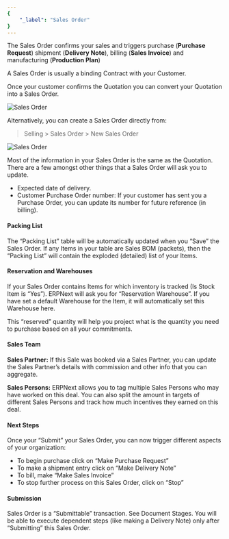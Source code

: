```yaml
---
{
	"_label": "Sales Order"
}
---
```

The Sales Order confirms your sales and triggers purchase (**Purchase Request**) shipment (**Delivery Note**), billing (**Sales Invoice**) and manufacturing (**Production Plan**)

A Sales Order is usually a binding Contract with your Customer.

Once your customer confirms the Quotation you can convert your Quotation into a Sales Order.



![Sales Order](img/sales-order-f.jpg)





Alternatively, you can create a Sales Order directly from:


> Selling > Sales Order > New Sales Order



![Sales Order](img/sales-order.png)





Most of the information in your Sales Order is the same as the Quotation. There are a few amongst other things that a Sales Order will ask you to update.

- Expected date of delivery.
- Customer Purchase Order number: If your customer has sent you a Purchase Order, you can update its number for future reference (in billing).

#### Packing List

The “Packing List” table will be automatically updated when you “Save” the Sales Order. If any Items in your table are Sales BOM (packets), then the “Packing List” will contain the exploded (detailed) list of your Items.

#### Reservation and Warehouses

If your Sales Order contains Items for which inventory is tracked (Is Stock Item is “Yes”). ERPNext will ask you for “Reservation Warehouse”. If you have set a default Warehouse for the Item, it will automatically set this Warehouse here.

This “reserved” quantity will help you project what is the quantity you need to purchase based on all your commitments.

#### Sales Team

**Sales Partner:** If this Sale was booked via a Sales Partner, you can update the Sales Partner’s details with commission and other info that you can aggregate.

**Sales Persons:** ERPNext allows you to tag multiple Sales Persons who may have worked on this deal. You can also split the amount in targets of different Sales Persons and track how much incentives they earned on this deal.

#### Next Steps

Once your “Submit” your Sales Order, you can now trigger different aspects of your organization:

- To begin purchase click on “Make Purchase Request”
- To make a shipment entry click on “Make Delivery Note”
- To bill, make “Make Sales Invoice”
- To stop further process on this Sales Order, click on “Stop”

#### Submission

Sales Order is a “Submittable” transaction. See Document Stages. You will be able to execute dependent steps (like making a Delivery Note) only after “Submitting” this Sales Order.

